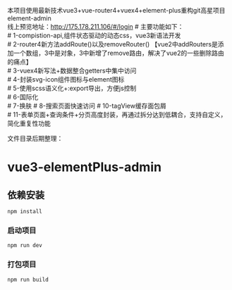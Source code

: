   本项目使用最新技术vue3+vue-router4+vuex4+element-plus重构git高星项目element-admin  
   线上预览地址：http://175.178.211.106/#/login
    # 主要功能如下：  
    # 1-compistion-api,组件状态驱动的动态css，vue3新语法开发  
    # 2-router4新方法addRoute()以及removeRouter() 【vue2中addRouters是添加一个数组，3中是对象，3中新增了remove路由，解决了vue2的一些删除路由的痛点】  
    # 3-vuex4新写法+数据整合getters中集中访问  
    # 4-封装svg-icon组件图标与element图标  
    # 5-使用scss语义化+:export导出，方便js控制  
    # 6-国际化  
    # 7-换肤
    # 8-搜索页面快速访问
    # 10-tagView缓存面包屑  
    # 11-表单页面+查询条件+分页高度封装，再通过拆分达到低耦合，支持自定义，简化重复性功能  

文件目录后期整理：

# vue3-elementPlus-admin

## 依赖安装
```
npm install
```

### 启动项目
```
npm run dev
```

### 打包项目
```
npm run build
